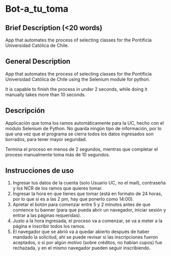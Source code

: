 # Bot-a_tu_toma

## Brief Description (<20 words)

App that automates the process of selecting classes for the Pontificia Universidad Católica de Chile.

## General Description

App that automates the process of selecting classes for the Pontificia Universidad Católica de Chile using the Selenium module for python.

It is capable to finish the process in under 2 seconds, while doing it manually takes more than 10 seconds.

## Descripción

Applicación que toma los ramos automáticamente para la UC, hecho con el módulo Selenium de Python. No guarda ningún tipo de información, por lo que una vez que el programa se cierra todos los datos ingresados son borrados, para tener mayor seguridad.

Termina el proceso en menos de 2 segundos, mientras que completar el proceso manualmente toma más de 10 segundos.

## Instrucciones de uso

1. Ingresar tus datos de la cuenta (solo Usuario UC, no el mail), contraseña y los NCR de los ramos que quieres tomar.
2. Ingresar la hora en que tienes que tomar (está en formato de 24 horas, por lo que si es a las 2 pm, hay que ponerlo como 14:00).
3. Apretar el botón para comenzar entre 5 y 2 minutos antes de que comience tu banner (para que pueda abrir un navegador, iniciar sesión y entrar a las páginas requeridas).
4. Justo a la hora ingresada, el proceso va a comenzar, se va a meter a la página e inscribir todos los ramos.
5. El navegador que se abrió va a quedar abierto después de haber mandado la solicitud, ahí se puede revisar si las inscripciones fueron aceptados, o si por algún motivo (sobre créditos, no habían cupos) fue rechazada, y en el mismo navegador pueden seguir inscribiendo.